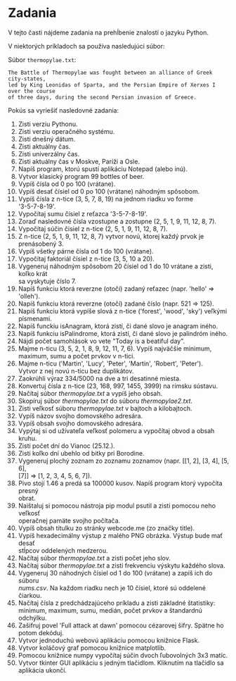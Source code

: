 # Zadania

V tejto časti nájdeme zadania na prehĺbenie znalostí o jazyku Python.

V niektorých príkladoch sa používa nasledujúci súbor:

Súbor `thermopylae.txt`:

```
The Battle of Thermopylae was fought between an alliance of Greek city-states,
led by King Leonidas of Sparta, and the Persian Empire of Xerxes I over the course
of three days, during the second Persian invasion of Greece.
```

Pokús sa vyriešiť nasledovné zadania:  
  
1. Zisti verziu Pythonu.  
2. Zisti verziu operačného systému.  
3. Zisti dnešný dátum.  
4. Zisti aktuálny čas.  
5. Zisti univerzálny čas.  
6. Zisti aktuálny čas v Moskve, Paríži a Osle.  
7. Napíš program, ktorú spustí aplikáciu Notepad (alebo inú).  
8. Vytvor klasický program 99 bottles of beer.  
9. Vypíš čísla od 0 po 100 (vrátane).  
10. Vypíš desať čísiel od 0 po 100 (vrátane) náhodným spôsobom.  
11. Vypíš čísla z n-tice (3, 5, 7, 8, 19) na jednom riadku vo forme  
    '3-5-7-8-19'.  
12. Vypočítaj sumu čísiel z reťazca '3-5-7-8-19'.  
13. Zoraď nasledovné čísla vzostupne a zostupne (2, 5, 1, 9, 11, 12, 8, 7).  
14. Vypočítaj súčin čisiel z n-tice (2, 5, 1, 9, 11, 12, 8, 7).  
15. Z n-tice (2, 5, 1, 9, 11, 12, 8, 7) vytvor novú, ktorej každý prvok je  
    prenásobený 3.  
16. Vypíš všetky párne čísla od 1 do 100 (vrátane).  
17. Vypočítaj faktoriál čísiel z n-tice (3, 5, 10 a 20).  
18. Vygeneruj náhodným spôsobom 20 čísiel od 1 do 10 vrátane a zisti, koľko krát  
    sa vyskytuje číslo 7.  
19. Napíš funkciu ktorá reverzne (otočí) zadaný reťazec (napr. 'hello' =>  
    'olleh').  
20. Napíš funkciu ktorá reverzne (otočí) zadané číslo (napr. 521 => 125).  
21. Napíš funkciu ktorá vypíše slová z n-tice ('forest', 'wood', 'sky') veľkými  
    písmenami.  
22. Napíš funckiu isAnagram, ktorá zistí, či dané slovo je anagram iného.  
23. Napíš funkciu isPalindrome, ktorá zistí, či dané slovo je palindróm iného.  
24. Nájdi počet samohlások vo vete "Today is a beatiful day".  
25. Majme n-ticu (3, 5, 2, 1, 8, 9, 12, 11, 7, 6). Vypíš najväčšie minimum,  
    maximum, sumu a počet prvkov v n-tici.  
26. Majme n-ticu ('Martin', 'Lucy', 'Peter', 'Martin', 'Robert', 'Peter').  
    Vytvor z nej novú n-ticu bez duplikátov.  
27. Zaokrúhli výraz 334/5000 na dve a tri desatinné miesta.  
28. Konvertuj čísla z n-tice (23, 168, 997, 1455, 3999) na rímsku sústavu.  
29. Načítaj súbor *thermopylae.txt* a vypíš jeho obsah.  
30. Skopíruj súbor *thermopylae.txt* do súboru *thermopylae2.txt*.  
31. Zisti veľkosť súboru *thermopylae.txt* v bajtoch a kilobajtoch.  
32. Vypíš názov svojho domovského adresára.  
33. Vypíš obsah svojho domovského adresára.  
34. Vypýtaj si od užívateľa veľkosť polomeru a vypočítaj obvod a obsah kruhu.  
35. Zisti počet dní do Vianoc (25.12.).  
36. Zisti koľko dní ubehlo od bitky pri Borodine.  
37. Vygeneruj plochý zoznam zo zoznamu zoznamov (napr. [[1, 2], [3, 4], [5, 6],  
    [7]] => [1, 2, 3, 4, 5, 6, 7]).  
38. Pivo stojí 1.46 a predá sa 100000 kusov. Napíš program ktorý vypočíta presný  
    obrat.  
39. Naištaluj si pomocou nástroja pip modul psutil a zisti pomocou neho veľkosť  
    operačnej pamäte svojho počítača.  
40. Vypíš obsah titulku zo stránky webcode.me (zo značky title).  
41. Vypíš hexadecimálny výstup z malého PNG obrázka. Výstup bude mať desať  
    stĺpcov oddelených medzerou.  
42. Načítaj súbor *thermopylae.txt* a zisti počet jeho slov.  
43. Načítaj súbor *thermopylae.txt* a zisti frekvenciu výskytu každého slova.  
44. Vygeneruj 30 náhodných čísiel od 1 do 100 (vrátane) a zapíš ich do súboru  
    *nums.csv*. Na každom riadku nech je 10 čísiel, ktoré sú oddelené čiarkou.  
45. Načítaj čísla z predchádzajúceho príkladu a zisti základné štatistiky:  
    minimum, maximum, sumu, medián, počet prvkov a štandardnú odchýlku.  
46. Zašifruj povel 'Full attack at dawn' pomocou cézarovej šifry. Spätne ho  
    potom dekóduj.  
47. Vytvor jednoduchú webovú aplikáciu pomocou knižnice Flask.  
48. Vytvor koláčový graf pomocou knižnice matplotlib.  
49. Pomocou knižnice numpy vypočítaj súčin dvoch ľubovolných 3x3 matíc.  
50. Vytvor tkinter GUI aplikáciu s jedným tlačidlom. Kliknutím na tlačidlo sa  
    aplikácia ukončí.  
  
